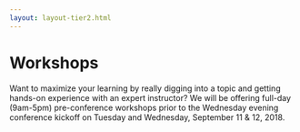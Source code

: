 ```yaml
---
layout: layout-tier2.html
---
```

<div class="container section workshops">
	<h1 class="section-header">Workshops</h1>
	<p class="copy">
		Want to maximize your learning by really digging into a topic and getting hands-on experience with an expert instructor? We will be offering full-day (9am-5pm) pre-conference workshops prior to the Wednesday evening conference kickoff on Tuesday and Wednesday, September 11 &amp; 12, 2018.
	</p>
	<p></p>
</div> <!-- container -->
